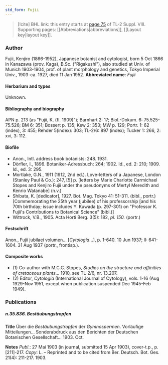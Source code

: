 ```yaml
---
std_form: Fujii
---
```


> [!cite] BHL link: this entry starts at [page 75](https://www.biodiversitylibrary.org/page/33258553) of TL-2 Suppl. VIII.
> Supporting pages: [[Abbreviations|abbreviations]], [[Layout key|layout key]].

### Author

Fujii, Kenjiro (1866-1952), Japanese botanist and cytologist, born 5 Oct 1866 in Kanazawa (prov. Kaga), B.Sc. ("Rigakushi"), also studied at Univ. of Munich 1903-1904, prof. of plant morphology and genetics, Tokyo Imperial Univ., 1903-ca. 1927, died 11 Jan 1952. 
**Abbreviated name**: *Fujii*

#### Herbarium and types

Unknown.

#### Bibliography and biography

APN p. 213 (as "Fujii, K. (fl. 1909)"); Barnhart 2: 17; Biol.-Dokum. 6: 75.525-75.526; BM 6: 351; Bossert p. 135; Kew 2: 353; MW p. 129; Portr. 1: 62 (index), 3: 455; Rehder 5(index): 303; TL-2/6: 897 (index); Tucker 1: 266, 2: xvi, 3: 112.

#### Biofile

- Anon., Intl. address book botanists: 248. 1931.
- Dörfler, I., 1896. Botaniker-Adressbuch: 264; 1902. Id., ed. 2: 210; 1909. Id., ed. 3: 295.
- Mortlake, G.N., 1911 (1912, 2nd ed.). Love-letters of a Japanese, London (Stanley Paul & Co.): 247, \[5\] p. \[letters by Marie Charlotte Carmichael Stopes and Kenjiro Fujii under the pseudonyms of Mertyl Meredith and Kenrio Watanabe\] (n.v.)
- Shibata, K. \[dedicator\], 1927. Bot. Mag. Tokyo 41: 51-311. (bibl., portr.) \[Commemorating the 25th year (jubilee) of his professorship \[and his 70th birthday; issue includes Y. Kuwada (p. 297-301) on "Professor K. Fujii's Contributions to Botanical Science" (bibl.)\]
- Wittrock, V.B., 1905. Acta Horti Berg. 3(5): 182, *pl. 150.* (portr.)

#### Festschrift

Anon., Fujii jubilaei volumen... \[*Cytologia*...\], p. 1-640. 10 Jun 1937; II: 641-1604. 31 Aug 1937 (portr., frontisp.).

#### Composite works

- (1) Co-author with M.C.C. Stopes, *Studies on the structure and affinities of cretaceous plants*... 1910, see TL-2/6, nr. 13.207.
- (2) Editor, *Cytologia* (International Journal of Cytology), vols. 1-16 (Aug 1929-Nov 1951, except when publication suspended Dec 1945-Feb 1949).

### Publications

##### n.35.836. Bestäubungstropfen

**Title**
Über die *Bestäubungstropfen* der *Gymnospermen*. Vorläufige Mitteilungen... Sonderabdruck aus den Berichten der Deutschen Botanischen Gesellschaft... 1903. Oct.

**Notes**
*Publ*.: 27 Mai 1903 (in journal, submitted 15 Apr 1903), cover-t.p., p. \[211\]-217. *Copy*: L. – Reprinted and to be cited from Ber. Deutsch. Bot. Ges. 21(4): 211-217. 1903.

